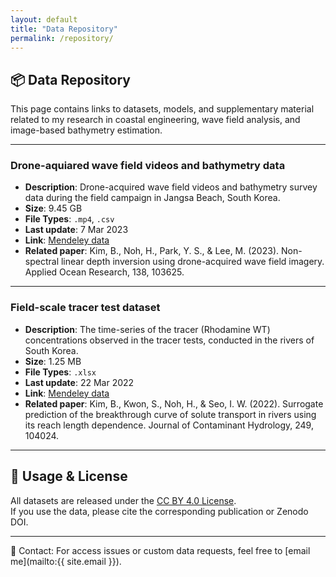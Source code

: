 ```yaml
---
layout: default
title: "Data Repository"
permalink: /repository/
---
```


## 📦 Data Repository

This page contains links to datasets, models, and supplementary material related to my research in coastal engineering, wave field analysis, and image-based bathymetry estimation.

---

###  Drone-aquiared wave field videos and bathymetry data
- **Description**: Drone-acquired wave field videos and bathymetry survey data during the field campaign in Jangsa Beach, South Korea.
- **Size**: 9.45 GB
- **File Types**: `.mp4`, `.csv`
- **Last update**:	7 Mar 2023
- **Link**: [Mendeley data](https://data.mendeley.com/datasets/ch5fb6f9zd/1)
- **Related paper**: Kim, B., Noh, H., Park, Y. S., & Lee, M. (2023). Non-spectral linear depth inversion using drone-acquired wave field imagery. Applied Ocean Research, 138, 103625.
  
---

###  Field-scale tracer test dataset
- **Description**: The time-series of the tracer (Rhodamine WT) concentrations observed in the tracer tests, conducted in the rivers of South Korea.
- **Size**: 1.25 MB
- **File Types**: `.xlsx`
- **Last update**:	22 Mar 2022
- **Link**: [Mendeley data](https://data.mendeley.com/preview/62bfsbd3bj?a=bd8b9f0b-9b24-41cf-9f52-d22f2935d193)
- **Related paper**: Kim, B., Kwon, S., Noh, H., & Seo, I. W. (2022). Surrogate prediction of the breakthrough curve of solute transport in rivers using its reach length dependence. Journal of Contaminant Hydrology, 249, 104024.
  
---


## 📝 Usage & License

All datasets are released under the [CC BY 4.0 License](https://creativecommons.org/licenses/by/4.0/).  
If you use the data, please cite the corresponding publication or Zenodo DOI.

---

📧 Contact: For access issues or custom data requests, feel free to [email me](mailto:{{ site.email }}).
